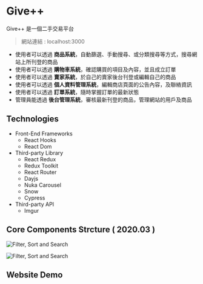 # Give++
Give++ 是一個二手交易平台

> 網站連結 : localhost:3000

- 使用者可以透過 **商品系統**，自動篩選、手動搜尋、或分類搜尋等方式，搜尋網站上所刊登的商品
- 使用者可以透過 **購物車系統**，確認購買的項目及內容，並且成立訂單
- 使用者可以透過 **賣家系統**，於自己的賣家後台刊登或編輯自己的商品
- 使用者可以透過 **個人資料管理系統**，編輯商店頁面的公告內容，及聯絡資訊
- 使用者可以透過 **訂單系統**，隨時掌握訂單的最新狀態
- 管理員能透過 **後台管理系統**，審核最新刊登的商品，管理網站的用戶及商品


## Technologies
- Front-End Frameworks
    - React Hooks
    - React Dom
- Third-party Library
    - React Redux
    - Redux Toolkit
    - React Router
    - Dayjs
    - Nuka Carousel
    - Snow
    - Cypress
- Third-party API
    - Imgur

    
## Core Components Strcture ( 2020.03 )
![Filter, Sort and Search](https://firebasestorage.googleapis.com/v0/b/meet-trail-right.appspot.com/o/projectPictures%2FREADME%2FBasic%20Component%20Strcture%201.png?alt=media&token=7d97c074-8914-453f-9ae4-a2e4f6686df6)

![Filter, Sort and Search](https://firebasestorage.googleapis.com/v0/b/meet-trail-right.appspot.com/o/projectPictures%2FREADME%2FBasic%20Component%20Strcture%202.png?alt=media&token=04d5b8e0-f4be-46e4-9dd3-1dcee227e6c8)

## Website Demo

